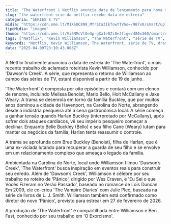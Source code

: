```yaml
---
title: "The Waterfront | Netflix anuncia data de lançamento para nova série de Kevin Williamson"
slug: "the-waterfront-srie-da-netflix-recebe-data-de-estreia"
categoria: "SÉRIES E TV"
midia: "https://cdn.ome.lt/M1XSUC8N9_MYrSCa3IkfowYTVGo=/987x0/smart/uploads/conteudo/fotos/Design_sem_nome_-_2025-04-09T191304.583.png"
tipoMidia: "imagem"
thumb: "https://cdn.ome.lt/Vi5NMcVlOe3p-gXa1e8Zi8eJfig=/480x360/smart/extras/conteudos/Design_sem_nome_-_2025-04-09T191304.583.png"
tags: ["Netflix", "Kevin Williamson", "The Waterfront", "série de TV", "drama familiar", "Carolina do Norte", "lançamento de série", "elenco estelar"]
keywords: "Netflix, Kevin Williamson, The Waterfront, série de TV, drama familiar, Carolina do Norte, lançamento de série, elenco estelar"
data: "2025-04-09T23:10:43.008Z"
---
```


A Netflix finalmente anunciou a data de estreia de 'The Waterfront', o mais recente trabalho do aclamado roteirista Kevin Williamson, conhecido por 'Dawson's Creek'. A série, que representa o retorno de Williamson ao campo das séries de TV, estará disponível a partir de 19 de junho. 

'The Waterfront' é composta por oito episódios e contará com um elenco de renome, incluindo Melissa Benoist, Mario Bello, Holt McCallany e Jake Weary. A trama se desenrola em torno da família Buckley, que por muitos anos dominou a cidade de Havenport, na Carolina do Norte, abrangendo desde a indústria pesqueira até a cena gastronômica local. A série começa a ganhar tensão quando Harlan Buckley (interpretado por McCallany), após sofrer dois ataques cardíacos, vê seu império pesqueiro começar a declinar. Enquanto Belle Buckley (Bello) e seu filho Cane (Weary) lutam para manter os negócios da família, Harlan tenta reassumir o controle. 

A trama se aprofunda com Bree Buckley (Benoist), filha de Harlan, que é uma ex-viciada lutando para recuperar a guarda de seu filho e se envolve em um relacionamento complexo que ameaça o legado da família. 

Ambientada na Carolina do Norte, local onde Williamson filmou 'Dawson’s Creek', 'The Waterfront' busca inspiração em eventos reais para construir seu enredo. Além de 'Dawson’s Creek', Williamson é célebre por seu trabalho no roteiro de 'Pânico', dirigido por Wes Craven, e 'Eu Sei o que Vocês Fizeram no Verão Passado', baseado no romance de Lois Duncan. Em 2009, ele co-criou 'The Vampire Diaries' com Julie Plec, baseada na série de livros de L. J. Smith. Williamson também está confirmado como diretor do novo 'Pânico', previsto para estrear em 27 de fevereiro de 2026. 

A produção de 'The Waterfront' é compartilhada entre Williamson e Ben Fast, conhecido por seu trabalho em 'O Exorcismo'.